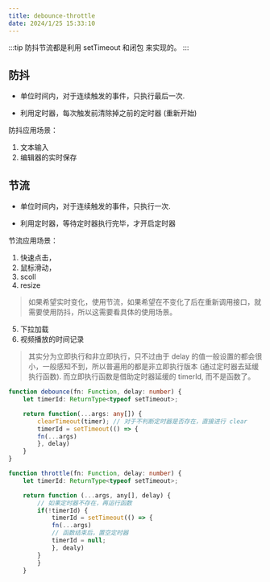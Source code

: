 ```yaml
---
title: debounce-throttle
date: 2024/1/25 15:33:10
---
```


:::tip
防抖节流都是利用 setTimeout 和闭包 来实现的。
:::

## 防抖

* 单位时间内，对于连续触发的事件，只执行最后一次.

* 利用定时器，每次触发前清除掉之前的定时器 (重新开始)

防抖应用场景：
1. 文本输入
2. 编辑器的实时保存

## 节流

* 单位时间内，对于连续触发的事件，只执行一次.

* 利用定时器，等待定时器执行完毕，才开启定时器

节流应用场景：
1. 快速点击，
2. 鼠标滑动，
3. scoll
4. resize

> 如果希望实时变化，使用节流，如果希望在不变化了后在重新调用接口，就需要使用防抖，所以这需要看具体的使用场景。

5. 下拉加载
6. 视频播放的时间记录


> 其实分为立即执行和非立即执行，只不过由于 delay 的值一般设置的都会很小，一般感知不到，所以普遍用的都是非立即执行版本 (通过定时器去延缓执行函数). 而立即执行函数是借助定时器延缓的 timerId, 而不是函数了。

```ts
function debounce(fn: Function, delay: number) {
	let timerId: ReturnType<typeof setTimeout>;

	return function(...args: any[]) {
		clearTimeout(timer); // 对于不判断定时器是否存在，直接进行 clear
		timerId = setTimeout(() => {
		fn(...args)
		}, delay)
	}
}

function throttle(fn: Function, delay: number) {
	let timerId: ReturnType<typeof setTimeout>;

	return function (...args, any[], delay) {
		// 如果定时器不存在，再运行函数
		if(!timerId) {
			timerId = setTimeout(() => {
			fn(...args)
			// 函数结束后，置空定时器
			timerId = null;
			}, dealy)
		}
		}
	}
```